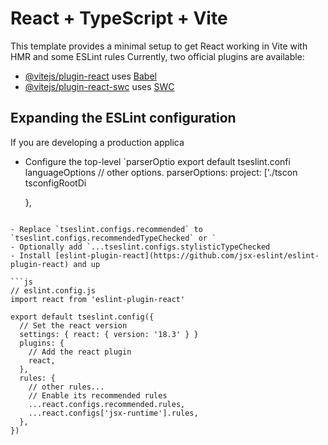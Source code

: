 # React + TypeScript + Vite

This template provides a minimal setup to get React working in Vite with HMR and some ESLint rules
Currently, two official plugins are available:

- [@vitejs/plugin-react](https://github.com/vitejs/vite-plugin-react/blob/main/packages/plugin-react/README.md) uses [Babel](https://babeljs.io/) 
- [@vitejs/plugin-react-swc](https://github.com/vitejs/vite-plugin-react-swc) uses [SWC](https://swc.rs/) 

## Expanding the ESLint configuration
If you are developing a production applica
- Configure the top-level `parserOptio
export default tseslint.confi
  languageOptions
    // other options.
    parserOptions:
      project: ['./tscon
      tsconfigRootDi
  
  },

```

- Replace `tseslint.configs.recommended` to `tseslint.configs.recommendedTypeChecked` or `
- Optionally add `...tseslint.configs.stylisticTypeChecked
- Install [eslint-plugin-react](https://github.com/jsx-eslint/eslint-plugin-react) and up

```js
// eslint.config.js
import react from 'eslint-plugin-react'

export default tseslint.config({
  // Set the react version
  settings: { react: { version: '18.3' } }
  plugins: {
    // Add the react plugin
    react,
  },
  rules: {
    // other rules...
    // Enable its recommended rules
    ...react.configs.recommended.rules,
    ...react.configs['jsx-runtime'].rules,
  },
})
```
